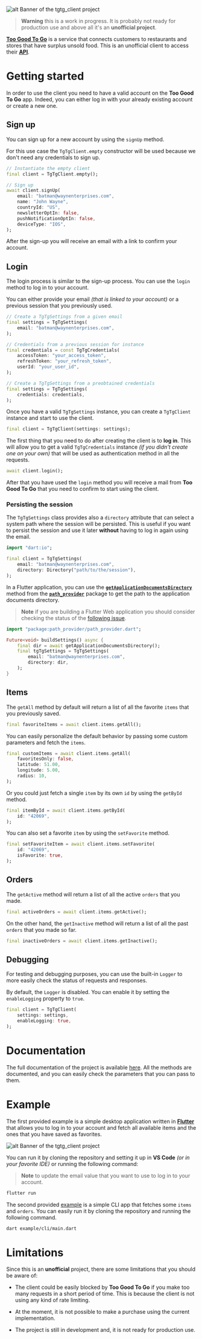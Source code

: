 ![alt Banner of the tgtg_client project](https://raw.githubusercontent.com/Azzeccagarbugli/tgtg_client/main/assets/banner.png)

> **Warning**
> this is a work in progress. It is probably not ready for production use and above all it's an **unofficial project**.

[**Too Good To Go**](https://toogoodtogo.com/en-us) is a service that connects customers to restaurants and stores that have surplus unsold food. This is an unofficial client to access their [**API**](https://apptoogoodtogo.com/swagger-ui.html).

# Getting started

In order to use the client you need to have a valid account on the **Too Good To Go** app. Indeed, you can either log in with your already existing account or create a new one.

## Sign up

You can sign up for a new account by using the `signUp` method.

For this use case the `TgTgClient.empty` constructor will be used because we don't need any credentials to sign up.

```dart
// Instantiate the empty client
final client = TgTgClient.empty();

// Sign up
await client.signUp(
    email: "batman@waynenterprises.com",
    name: "John Wayne",
    countryId: "US",
    newsletterOptIn: false,
    pushNotificationOptIn: false,
    deviceType: "IOS",
);
```

After the sign-up you will receive an email with a link to confirm your account.

## Login

The login process is similar to the sign-up process. You can use the `login` method to log in to your account.

You can either provide your email _(that is linked to your account)_ or a previous session that you previously used.

```dart
// Create a TgTgSettings from a given email
final settings = TgTgSettings(
    email: "batman@waynenterprises.com",
);
```

```dart
// Credentials from a previous session for instance
final credentials = const TgTgCredentials(
    accessToken: "your_access_token",
    refreshToken: "your_refresh_token",
    userId: "your_user_id",
);

// Create a TgTgSettings from a preobtained credentials
final settings = TgTgSettings(
    credentials: credentials,
);
```

Once you have a valid `TgTgSettings` instance, you can create a `TgTgClient` instance and start to use the client.

```dart
final client = TgTgClient(settings: settings);
```

The first thing that you need to do after creating the client is to **log in**. This will allow you to get a valid `TgTgCredentials` instance _(if you didn't create one on your own)_ that will be used as authentication method in all the requests.

```dart
await client.login();
```

After that you have used the `login` method you will receive a mail from **Too Good To Go** that you need to confirm to start using the client.

### Persisting the session

The `TgTgSettings` class provides also a `directory` attribute that can select a system path where the session will be persisted. This is useful if you want to persist the session and use it later **without** having to log in again using the email.

```dart
import "dart:io";

final client = TgTgSettings(
    email: "batman@waynenterprises.com",
    directory: Directory("path/to/the/session"),
);
```

In a Flutter application, you can use the [**`getApplicationDocumentsDirectory`**](https://pub.dev/documentation/path_provider/latest/path_provider/getApplicationDocumentsDirectory.html) method from the [**`path_provider`**](https://pub.dev/packages/path_provider) package to get the path to the application documents directory.

> **Note**
> if you are building a Flutter Web application you should consider checking the status of the [following issue](https://github.com/flutter/flutter/issues/45296).

```dart
import "package:path_provider/path_provider.dart";

Future<void> buildSettings() async {
    final dir = await getApplicationDocumentsDirectory();
    final tgTgSettings = TgTgSettings(
        email: "batman@waynenterprises.com",
        directory: dir,
    );
}
```

## Items

The `getAll` method by default will return a list of all the favorite `items` that you previously saved.

```dart
final favoriteItems = await client.items.getAll();
```

You can easily personalize the default behavior by passing some custom parameters and fetch the `items`.

```dart
final customItems = await client.items.getAll(
    favoritesOnly: false,
    latitude: 51.00,
    longitude: 5.00,
    radius: 10,
);
```

Or you could just fetch a single `item` by its own `id` by using the `getById` method.

```dart
final itemById = await client.items.getById(
    id: "42069",
);
```

You can also set a favorite `item` by using the `setFavorite` method.

```dart
final setFavoriteItem = await client.items.setFavorite(
    id: "42069",
    isFavorite: true,
);
```

## Orders

The `getActive` method will return a list of all the active `orders` that you made.

```dart
final activeOrders = await client.items.getActive();
```

On the other hand, the `getInactive` method will return a list of all the past `orders` that you made so far.

```dart
final inactiveOrders = await client.items.getInactive();
```

## Debugging

For testing and debugging purposes, you can use the built-in `Logger` to more easily check the status of requests and responses.

By default, the `Logger` is disabled. You can enable it by setting the `enableLogging` property to `true`.

```dart
final client = TgTgClient(
    settings: settings,
    enableLogging: true,
);
```

# Documentation

The full documentation of the project is available [here](https://pub.dev/documentation/tgtg_client/latest/). All the methods are documented, and you can easily check the parameters that you can pass to them.

# Example

The first provided example is a simple desktop application written in [**Flutter**](https://flutter.dev/) that allows you to log in to your account and fetch all available items and the ones that you have saved as favorites.

![alt Banner of the tgtg_client project](https://raw.githubusercontent.com/Azzeccagarbugli/tgtg_client/main/assets/flutter_app.png)

You can run it by cloning the repository and setting it up in **VS Code** _(or in your favorite IDE)_ or running the following command:

> **Note**
> to update the email value that you want to use to log in to your account.

```bash
flutter run
```

The second provided [example](https://github.com/Azzeccagarbugli/tgtg_client/blob/main/example/lib/main.dart) is a simple CLI app that fetches some `items` and `orders`. You can easily run it by cloning the repository and running the following command.

```bash
dart example/cli/main.dart
```

# Limitations

Since this is an **unofficial** project, there are some limitations that you should be aware of:

- The client could be easily blocked by **Too Good To Go** if you make too many requests in a short period of time. This is because the client is not using any kind of rate limiting.

- At the moment, it is not possible to make a purchase using the current implementation.

- The project is still in development and, it is not ready for production use.
